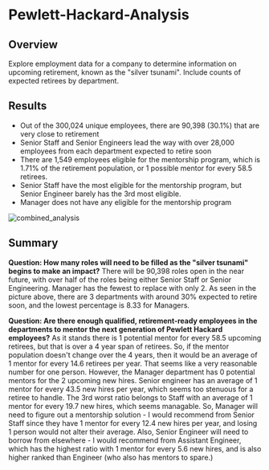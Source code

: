 # Pewlett-Hackard-Analysis

## Overview
Explore employment data for a company to determine information on upcoming retirement, known as the "silver tsunami". Include counts of expected retirees by department.

## Results
- Out of the 300,024 unique employees, there are 90,398 (30.1%) that are very close to retirement 
- Senior Staff and Senior Engineers lead the way with over 28,000 employees from each department expected to retire soon 
- There are 1,549 employees eligible for the mentorship program, which is 1.71% of the retirement population, or 1 possible mentor for every 58.5 retirees.
- Senior Staff have the most eligible for the mentorship program, but Senior Engineer barely has the 3rd most eligible.
- Manager does not have any eligible for the mentorship program


![combined_analysis](https://user-images.githubusercontent.com/30487641/134421044-8cbc2b6a-a504-4915-ba61-d2d9a223c8e1.PNG)


## Summary

**Question: How many roles will need to be filled as the "silver tsunami" begins to make an impact?**
There will be 90,398 roles open in the near future, with over half of the roles being either Senior Staff or Senior Engineering. Manager has the fewest to replace with only 2. As seen in the picture above, there are 3 departments with around 30% expected to retire soon, and the lowest percentage is 8.33 for Managers.

**Question: Are there enough qualified, retirement-ready employees in the departments to mentor the next generation of Pewlett Hackard employees?**
As it stands there is 1 potential mentor for every 58.5 upcoming retirees, but that is over a 4 year span of retirees. So, if the mentor population doesn't change over the 4 years, then it would be an average of 1 mentor for every 14.6 retirees per year. That seems like a very reasonable number for one person. However, the Manager department has 0 potential mentors for the 2 upcoming new hires. Senior engineer has an average of 1 mentor for every 43.5 new hires per year, which seems too stenuous for a retiree to handle. The 3rd worst ratio belongs to Staff with an average of 1 mentor for every 19.7 new hires, which seems managable. So, Manager will need to figure out a mentorship solution - I would recommend from Senior Staff since they have 1 mentor for every 12.4 new hires per year, and losing 1 person would not alter their average. Also, Senior Engineer will need to borrow from elsewhere - I would recommend from Assistant Engineer, which has the highest ratio with 1 mentor for every 5.6 new hires, and is also higher ranked than Engineer (who also has mentors to spare.)
